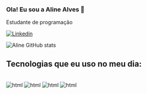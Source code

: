 
### Ola! Eu sou a Aline Alves 👋
Estudante de programação

[![Linkedin](https://img.shields.io/badge/LinkedIn-0077B5?style=for-the-badge&logo=linkedin&logoColor=white)](https://www.linkedin.com/in/aline-alves-dev/)

![Aline GitHub stats](https://github-readme-stats.vercel.app/api?username=AlineAlves10&show_icons=true&theme=dracula)

## Tecnologias que eu uso no meu dia:

<div style="display: inline_block " ><br/>
 <img align="center" alt="html" src="https://img.shields.io/badge/Python-14354C?style=for-the-badge&logo=python&logoColor=white" />
 <img align="center" alt="html" src="https://img.shields.io/badge/HTML5-E34F26?style=for-the-badge&logo=html5&logoColor=white" />
  <img align="center" alt="html" src="https://img.shields.io/badge/CSS3-1572B6?style=for-the-badge&logo=css3&logoColor=white" />
  <img align="center" alt="html" src="https://img.shields.io/badge/JavaScript-323330?style=for-the-badge&logo=javascript&logoColor=F7DF1E" />
</div>
